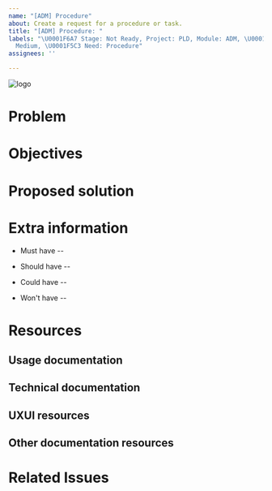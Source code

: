 ```yaml
---
name: "[ADM] Procedure"
about: Create a request for a procedure or task.
title: "[ADM] Procedure: "
labels: "\U0001F6A7 Stage: Not Ready, Project: PLD, Module: ADM, \U0001F4A7 Priority:
  Medium, \U0001F5C3 Need: Procedure"
assignees: ''

---
```


![logo](https://user-images.githubusercontent.com/9198668/85232285-68543380-b430-11ea-8353-1aafb79baf78.png) 

# Problem


# Objectives


# Proposed solution


# Extra information
- Must have
 -- 


- Should have
 -- 

- Could have
 -- 

- Won't have
 -- 


# Resources
## Usage documentation

## Technical documentation

## UXUI resources

## Other documentation resources

# Related Issues
<!--stackedit_data:
eyJoaXN0b3J5IjpbMTE2MDU1Mjc3XX0=
-->
